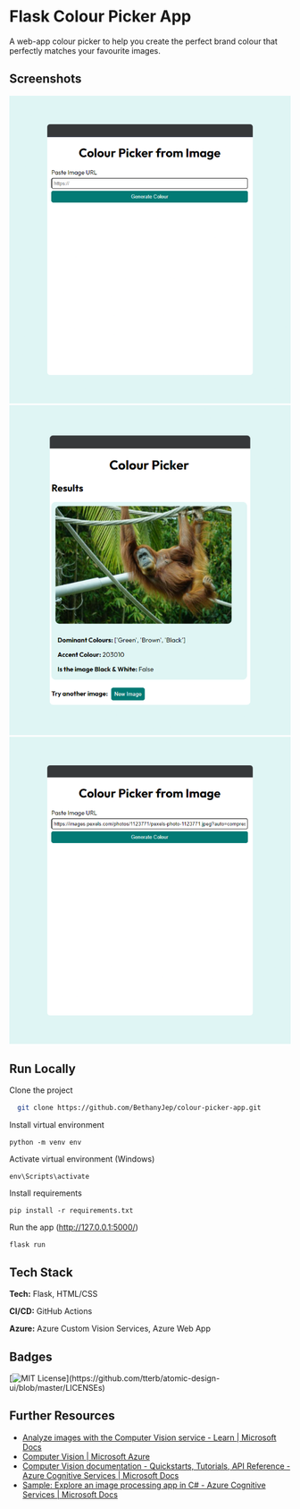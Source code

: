 # Flask Colour Picker App

A web-app colour picker to help you create the perfect brand colour that perfectly matches your favourite images.


## Screenshots

![App Screenshot](https://github.com/BethanyJep/colour-picker-app/blob/master/assets/screen-1.png?raw=true)
![App Screenshot](https://github.com/BethanyJep/colour-picker-app/blob/master/assets/screen-2.png?raw=true)
![App Screenshot](https://github.com/BethanyJep/colour-picker-app/blob/master/assets/screen-3.png?raw=true)
    
## Run Locally

Clone the project

```bash
  git clone https://github.com/BethanyJep/colour-picker-app.git
```
Install virtual environment

```
python -m venv env
```

Activate virtual environment (Windows)

```
env\Scripts\activate
```

Install requirements
```
pip install -r requirements.txt
```

Run the app (http://127.0.0.1:5000/)
```
flask run
```



## Tech Stack

**Tech:** Flask, HTML/CSS

**CI/CD:** GitHub Actions

**Azure:** Azure Custom Vision Services, Azure Web App 

## Badges

[![MIT License](https://img.shields.io/apm/l/atomic-design-ui.svg?)](https://github.com/tterb/atomic-design-ui/blob/master/LICENSEs)
## Further Resources

- [Analyze images with the Computer Vision service - Learn | Microsoft Docs](https://docs.microsoft.com/en-us/learn/modules/analyze-images-computer-vision/)
- [Computer Vision | Microsoft Azure](https://azure.microsoft.com/en-us/services/cognitive-services/computer-vision/#overview)
- [Computer Vision documentation - Quickstarts, Tutorials, API Reference - Azure Cognitive Services | Microsoft Docs](https://docs.microsoft.com/en-us/azure/cognitive-services/computer-vision/)
- [Sample: Explore an image processing app in C# - Azure Cognitive Services | Microsoft Docs](https://docs.microsoft.com/en-us/azure/cognitive-services/computer-vision/tutorials/csharptutorial)